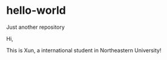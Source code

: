 # hello-world
Just another repository

Hi,

This is Xun, a international student in Northeastern University!
